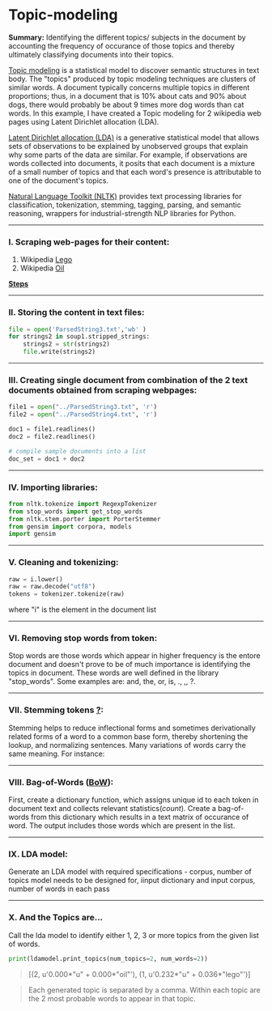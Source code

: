 # Topic-modeling

**Summary:** Identifying the different topics/ subjects in the document by accounting the frequency of occurance of those topics and thereby ultimately classifying documents into their topics.


[Topic modeling](https://en.wikipedia.org/wiki/Topic_model) is a statistical model to discover semantic structures in text body. The "topics" produced by topic modeling techniques are clusters of similar words. A document typically concerns multiple topics in different proportions; thus, in a document that is 10% about cats and 90% about dogs, there would probably be about 9 times more dog words than cat words. In this example, I have created a Topic modeling for 2 wikipedia web pages using Latent Dirichlet allocation (LDA).

[Latent Dirichlet allocation (LDA)](https://en.wikipedia.org/wiki/Latent_Dirichlet_allocation) is a generative statistical model that allows sets of observations to be explained by unobserved groups that explain why some parts of the data are similar. For example, if observations are words collected into documents, it posits that each document is a mixture of a small number of topics and that each word's presence is attributable to one of the document's topics.

[Natural Language Toolkit (NLTK)](https://www.nltk.org/) provides text processing libraries for classification, tokenization, stemming, tagging, parsing, and semantic reasoning, wrappers for industrial-strength NLP libraries for Python.

---
### I. Scraping web-pages for their content:

  1. Wikipedia [Lego](https://en.wikipedia.org/wiki/Lego)
  2. Wikipedia [Oil](https://en.wikipedia.org/wiki/Oil)
  
  **[Steps](https://github.com/Adhira-Deogade/Web-Scraping)**

---
### II. Storing the content in text files:

```python
file = open('ParsedString3.txt','wb' )
for strings2 in soup1.stripped_strings:
    strings2 = str(strings2)
    file.write(strings2)
```
---
### III. Creating single document from combination of the 2 text documents obtained from scraping webpages:

```python
file1 = open("../ParsedString3.txt", 'r')
file2 = open("../ParsedString4.txt", 'r')

doc1 = file1.readlines()
doc2 = file2.readlines()

# compile sample documents into a list
doc_set = doc1 + doc2
```
---
### IV. Importing libraries:

```python
from nltk.tokenize import RegexpTokenizer
from stop_words import get_stop_words
from nltk.stem.porter import PorterStemmer
from gensim import corpora, models
import gensim
```
---
### V. Cleaning and tokenizing:

```python
raw = i.lower()
raw = raw.decode("utf8")
tokens = tokenizer.tokenize(raw)
```
where "i" is the element in the document list

---
### VI. Removing stop words from token:

Stop words are those words which appear in higher frequency is the entore document and doesn't prove to be of much importance is identifying the topics in document. These words are well defined in the library "stop_words". Some examples are: and, the, or, is, ., ,, ?.

---
### VII. Stemming tokens [?](https://nlp.stanford.edu/IR-book/html/htmledition/stemming-and-lemmatization-1.html):

Stemming helps to reduce inflectional forms and sometimes derivationally related forms of a word to a common base form, thereby shortening the lookup, and normalizing sentences. Many variations of words carry the same meaning. For instance:

---
### VIII. Bag-of-Words ([BoW](https://en.wikipedia.org/wiki/Bag-of-words_model)):

First, create a dictionary function, which assigns unique id to each token in document text and collects relevant statistics(*count*). Create a bag-of-words from this dictionary which results in a text matrix of occurance of word. The output includes those words which are present in the list.

---
### IX. LDA model:

Generate an LDA model with required specifications - corpus, number of topics model needs to be designed for, iinput dictionary and input corpus, number of words in each pass

---
### X. And the Topics are...

Call the lda model to identify either 1, 2, 3 or more topics from the given list of words.

```python
print(ldamodel.print_topics(num_topics=2, num_words=2))
```
> [(2, u'0.000*"u" + 0.000*"oil"'), (1, u'0.232*"u" + 0.036*"lego"')]

> Each generated topic is separated by a comma. Within each topic are the 2 most probable words to appear in that topic. 
